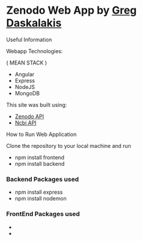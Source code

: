 # Zenodo  Web App by [Greg Daskalakis](https://gregdask.com)
Useful Information

Webapp Technologies:

( MEAN STACK )

- Angular 
- Express
- NodeJS 
- MongoDB

This site was built using:
- [Zenodo API](https://developers.zenodo.org/) 
- [Ncbi API](https://www.ncbi.nlm.nih.gov/home/develop/api/)

How to Run Web Application

Clone the repository to your local machine and run 

* npm install frontend
* npm install backend

### Backend Packages used
* npm install express
* npm install nodemon

### FrontEnd Packages used
*
*




